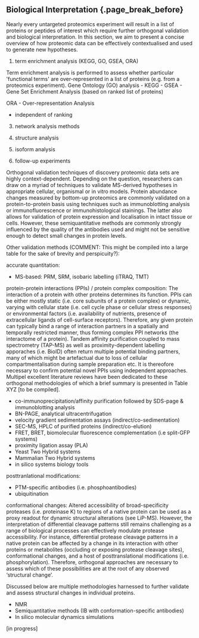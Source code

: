 ## Biological Interpretation {.page_break_before}

Nearly every untargeted proteomics experiment will result in a list of proteins or peptides of interest which require further orthogonal validation and biological interpretation.
In this section, we aim to present a concise overview of how proteomic data can be effectively contextualised and used to generate new hypotheses. 

1. term enrichment analysis (KEGG, GO, GSEA, ORA)

Term enrichment analysis is performed to assess whether particular 'functional terms' are over-represented in a list of proteins (e.g. from a proteomics experiment). 
Gene Ontology (GO) analysis - 
KEGG - 
GSEA - Gene Set Enrichment Analysis (based on ranked list of proteins)

ORA - Over-representation Analysis

- independent of ranking 

3. network analysis methods
4. structure analysis
5. isoform analysis

5. follow-up experiments

Orthogonal validation techniques of discovery proteomic data sets are highly context-dependent.
Depending on the question, researchers can draw on a myriad of techniques to validate MS-derived hypotheses in appropriate cellular, organismal or in vitro models. 
Protein abundance changes measured by bottom-up proteomics are commonly validated on a protein-to-protein basis using techniques such as immunoblotting analysis or immunofluorescence or immunohistological stainings. 
The latter also allows for validation of protein expression and localisation in intact tissue or cells. 
However, these semiquantitative methods are commonly strongly influenced by the quality of the antibodies used and might not be sensitive enough to detect small changes in protein levels. 

Other validation methods (COMMENT: This might be compiled into a large table for the sake of brevity and perspicuity?): 

accurate quantitation:
-	MS-based: PRM, SRM, isobaric labelling (iTRAQ, TMT)

protein-protein interactions (PPIs) / protein complex composition:
The interaction of a protein with other proteins determines its function. PPIs can be either mostly static (i.e. core subunits of a protein complex) or dynamic, varying with cellular state (i.e. cell cycle phase or cellular stress responses) or environmental factors (i.e. availability of nutrients, presence of extracellular ligands of cell-surface receptors). Therefore, any given protein can typically bind a range of interaction partners in a spatially and temporally restricted manner, thus forming complex PPI networks (the interactome of a protein). Tandem affinity purification coupled to mass spectrometry (TAP-MS) as well as proximity-dependent labelling apporaches (i.e. BioID) often return multiple potential binding partners, many of which might be artefactual due to loss of cellular compartmentalisation during sample preparation etc. It is thereofore necessary to confirm potential novel PPIs using independent approaches. Multipel excellent literature reviews have been dedicated to these orthogonal methodologies of which a brief summary is presented in Table XYZ [to be compiled].     
- co-immunoprecipitation/affinity purification followed by SDS-page & immunoblotting analysis
- BN-PAGE, analytical ultracentrifugation
- velocity gradient sedimentation assays (indirect/co-sedimentation)
- SEC-MS, HPLC of purified proteins (indirect/co-elution)
- FRET, BRET, biomolecular fluorescence complementation (i.e split-GFP systems)
- proximity ligation assay (PLA)
- Yeast Two Hybrid systems
- Mammalian Two Hybrid systems 
- in silico systems biology tools 

posttranlational modifications:
- PTM-specific antibodies (i.e. phosphoantibodies)
- ubiquitination 

conformational changes: 
Altered accessibility of broad-specificity proteases (i.e. proteinase K) to regions of a native protein can be used as a proxy readout for dynamic structural alterations (see LiP-MS). However, the interpretation of differential cleavage patterns still remains challenging as a range of biological processes can effectively modulate protease accessibility. For instance, differential protease cleavage patterns in a native protein can be affected by a change in its interaction with other proteins or metabolites (occluding or exposing protease cleavage sites), conformational changes, and a host of posttranslational modifications (i.e. phosphorylation). Therefore, orthogonal approaches are necessary to assess which of these possibilities are at the root of any observed ‘structural change’. 

Discussed below are multiple methodologies harnessed to further validate and assess structural changes in individual proteins.

-	NMR
-	Semiquantitative methods (IB with conformation-specific antibodies)
-	In silico molecular dynamics simulations 


[in progress]
